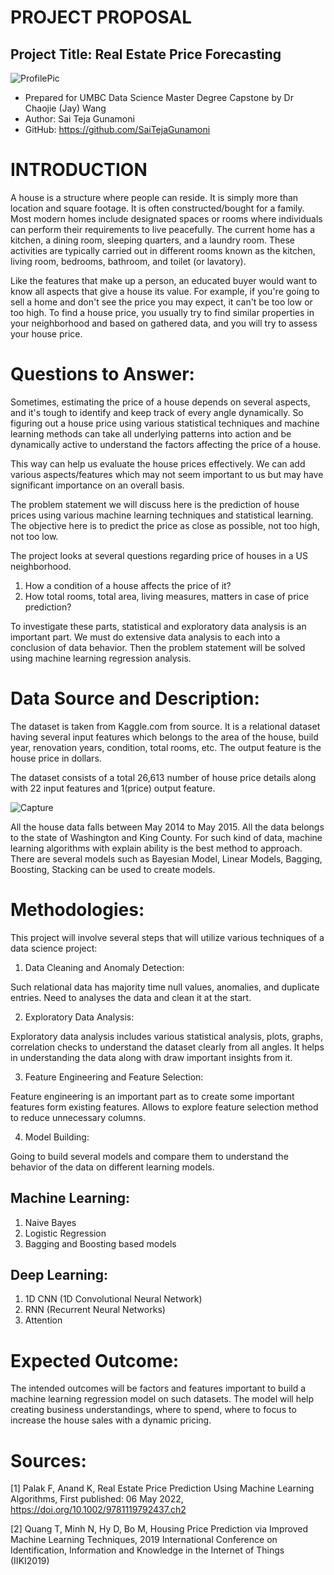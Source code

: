 # PROJECT PROPOSAL

## Project Title: Real Estate Price Forecasting
![ProfilePic]()  
- Prepared for UMBC Data Science Master Degree Capstone by Dr Chaojie (Jay) Wang
- Author: Sai Teja Gunamoni
- GitHub: https://github.com/SaiTejaGunamoni


# INTRODUCTION
A house is a structure where people can reside. It is simply more than location and square footage. It is often constructed/bought for a family. Most modern homes include designated spaces or rooms where individuals can perform their requirements to live peacefully. The current home has a kitchen, a dining room, sleeping quarters, and a laundry room. These activities are typically carried out in different rooms known as the kitchen, living room, bedrooms, bathroom, and toilet (or lavatory).

Like the features that make up a person, an educated buyer would want to know all aspects that give a house its value. For example, if you're going to sell a home and don't see the price you may expect, it can't be too low or too high. To find a house price, you usually try to find similar properties in your neighborhood and based on gathered data, and you will try to assess your house price.

# Questions to Answer:

Sometimes, estimating the price of a house depends on several aspects, and it's tough to identify and keep track of every angle dynamically. So figuring out a house price using various statistical techniques and machine learning methods can take all underlying patterns into action and be dynamically active to understand the factors affecting the price of a house.

This way can help us evaluate the house prices effectively. We can add various aspects/features which may not seem important to us but may have significant importance on an overall basis.

The problem statement we will discuss here is the prediction of house prices using various machine learning techniques and statistical learning. The objective here is to predict the price as close as possible, not too high, not too low.

The project looks at several questions regarding price of houses in a US neighborhood.

1.	How a condition of a house affects the price of it?
2.	How total rooms, total area, living measures, matters in case of price prediction?

To investigate these parts, statistical and exploratory data analysis is an important part. We must do extensive data analysis to each into a conclusion of data behavior. Then the problem statement will be solved using machine learning regression analysis.

# Data Source and Description:

The dataset is taken from Kaggle.com from source. It is a relational dataset having several input features which belongs to the area of the house, build year, renovation years, condition, total rooms, etc. The output feature is the house price in dollars.

The dataset consists of a total 26,613 number of house price details along with 22 input features and 1(price) output feature.

![Capture](https://user-images.githubusercontent.com/95714100/192626432-13e1d487-d9b9-42de-af24-f458d34429ef.JPG)

All the house data falls between May 2014 to May 2015. All the data belongs to the state of Washington and King County. For such kind of data, machine learning algorithms with explain ability is the best method to approach. There are several models such as Bayesian Model, Linear Models, Bagging, Boosting, Stacking can be used to create models.

# Methodologies:
This project will involve several steps that will utilize various techniques of a data science project:
1.	Data Cleaning and Anomaly Detection:

Such relational data has majority time null values, anomalies, and duplicate entries. Need to analyses the data and clean it at the start.

2.	Exploratory Data Analysis:

Exploratory data analysis includes various statistical analysis, plots, graphs, correlation checks to understand the dataset clearly from all angles. It helps in understanding the data along with draw important insights from it.

3.	Feature Engineering and Feature Selection:

Feature engineering is an important part as to create some important features form existing features. Allows to explore feature selection method to reduce unnecessary columns.

4.	Model Building:

Going to build several models and compare them to understand the behavior of the data on different learning models.

## Machine Learning:
1.	Naive Bayes
2.	Logistic Regression
3.	Bagging and Boosting based models

## Deep Learning:
1.	1D CNN (1D Convolutional Neural Network)
2.	RNN (Recurrent Neural Networks)
3.	Attention 

# Expected Outcome:
The intended outcomes will be factors and features important to build a machine learning regression model on such datasets. The model will help creating business understandings, where to spend, where to focus to increase the house sales with a dynamic pricing.

# Sources:
[1] Palak F, Anand K, Real Estate Price Prediction Using Machine Learning Algorithms, First published: 06 May 2022, https://doi.org/10.1002/9781119792437.ch2

[2] Quang T, Minh N, Hy D, Bo M, Housing Price Prediction via Improved Machine Learning Techniques, 2019 International Conference on Identification, Information and Knowledge in the Internet of Things (IIKI2019)
